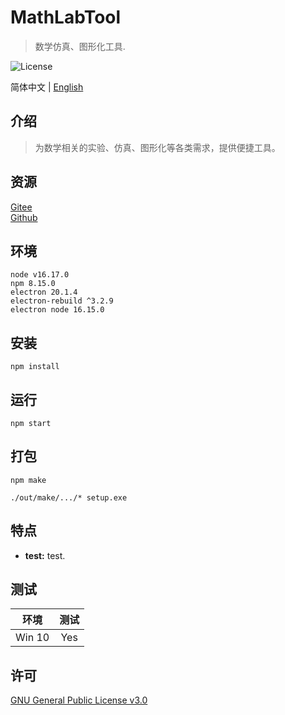 # MathLabTool

> 数学仿真、图形化工具.

![License](https://img.shields.io/badge/license-GPL%20v3-blue)

简体中文 | [English](./README.md)

## 介绍

> 为数学相关的实验、仿真、图形化等各类需求，提供便捷工具。

## 资源

[Gitee](https://gitee.com/xxyjskx1987/MathLabTool)  
[Github](https://github.com/xxyjskx1987/MathLabTool)

## 环境

```
node v16.17.0
npm 8.15.0
electron 20.1.4
electron-rebuild ^3.2.9
electron node 16.15.0
```

## 安装

```
npm install
```

## 运行

```
npm start
```

## 打包

```
npm make

./out/make/.../* setup.exe
```

## 特点

- **test:** test.  

## 测试

|环境|测试|
|:-:|:-:|
|Win 10|Yes|

## 许可

[GNU General Public License v3.0](./LICENSE)